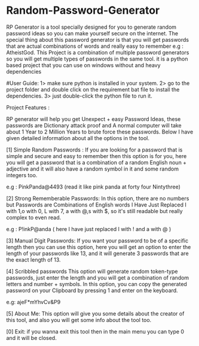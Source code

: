 # Random-Password-Generator
RP Generator is a tool specially designed for you to generate random password ideas so you can make yourself secure on the internet.  The special thing about this password generator is that you will get passwords that are actual combinations of words and really easy to remember e.g : AtheistGod.  This Project is a combination of multiple password generators so you will get multiple types of passwords in the same tool. it is a python based project that you can use on windows without and heavy dependencies 

#User Guide:
1> make sure python is installed in your system.
2> go to the project folder and double click on the requirement bat file to install the dependencies.
3> just double-click the python file to run it.



Project Features : 

RP generator will help you get Unexpect + easy Password Ideas, these passwords are Dictionary attack proof and  A normal computer will take about 1 Year to 2 Million Years to brute force these passwords. Below I have given detailed information about all the options in the tool.

[1] Simple Random Passwords :
If you are looking for a password that is simple and secure and easy to remember then this option is for you, here you will get a password that is a combination of a random English noun + adjective and it will also have a random symbol in it and some random integers too. 

e.g : PinkPanda@4493 (read it like pink panda at forty four Nintythree)


[2] Strong Rememberable Passwords:
In this option, there are no numbers but Passwords are Combinations of English words I Have Just Replaced I with 1,o with 0, L with 7, a with @,s with $, so it's still readable but really complex to even read.

e.g :  P!inkP@anda ( here I have just replaced I with ! and a with @ )


[3] Manual Digit Passwords:
If you want your password to be of a specific length then you can use this option, here you will get an option to enter the length of your passwords like 13, and it will generate 3 passwords that are the exact length of 13.



[4] Scribbled passwords
This option will generate random token-type passwords, just enter the length and you will get a combination of random letters and number + symbols. In this option, you can copy the generated password on your Clipboard by pressing 1 and enter on the keyboard.

e.g: ajeF*mYhvCv&P9


[5] About Me:
This option will give you some details about the creator of this tool, and also you will get some info about the tool too.


[0] Exit:
if you wanna exit this tool then in the main menu you can type 0 and it will be closed.
